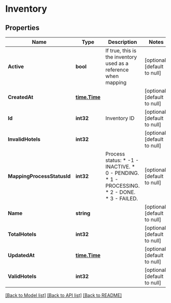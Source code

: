 # Inventory

## Properties
Name | Type | Description | Notes
------------ | ------------- | ------------- | -------------
**Active** | **bool** | If true, this is the inventory used as a reference when mapping | [optional] [default to null]
**CreatedAt** | [**time.Time**](time.Time.md) |  | [optional] [default to null]
**Id** | **int32** | Inventory ID | [optional] [default to null]
**InvalidHotels** | **int32** |  | [optional] [default to null]
**MappingProcessStatusId** | **int32** | Process status: * -1 - INACTIVE. * 0 - PENDING. * 1 - PROCESSING. * 2 - DONE. * 3 - FAILED. | [optional] [default to null]
**Name** | **string** |  | [optional] [default to null]
**TotalHotels** | **int32** |  | [optional] [default to null]
**UpdatedAt** | [**time.Time**](time.Time.md) |  | [optional] [default to null]
**ValidHotels** | **int32** |  | [optional] [default to null]

[[Back to Model list]](../README.md#documentation-for-models) [[Back to API list]](../README.md#documentation-for-api-endpoints) [[Back to README]](../README.md)

